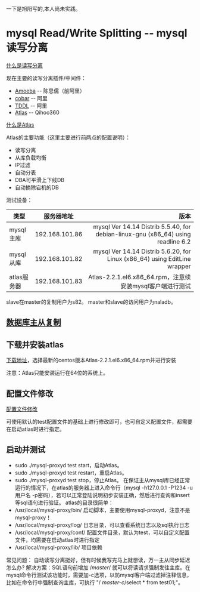 一下是旭阳写的,本人尚未实践。

# mysql Read/Write Splitting -- mysql读写分离

[什么是读写分离](http://baike.baidu.com/link?url=KeEHhhriTrdzziYnCmKV6COAyO5iZRJkSCtSCbq8SjKGws57hRCGryFq4mZZC13T6ZZyYt_yZnJeP327iO_Xn_)

现在主要的读写分离插件/中间件：

* [Amoeba](http://sourceforge.net/projects/amoeba/) -- 陈思儒（前阿里）
* [cobar](https://github.com/alibaba/cobar) -- 阿里
* [TDDL](http://www.tuicool.com/articles/nmeuu2) -- 阿里
* [Atlas](https://github.com/Qihoo360/Atlas/) -- Qihoo360

[什么是Atlas](https://github.com/Qihoo360/Atlas/blob/master/README_ZH.md)

Atlas的主要功能（这里主要进行前两点的配置说明）：

* 读写分离
* 从库负载均衡
* IP过滤
* 自动分表
* DBA可平滑上下线DB
* 自动摘除宕机的DB

测试设备：

| 类型       |     服务器地址      |                                                                                版本 |
|----------|:--------------:|----------------------------------------------------------------------------------:|
| mysql主库  | 192.168.101.86 | mysql  Ver 14.14 Distrib 5.5.40, for debian-linux-gnu (x86_64) using readline 6.2 |
| mysql从库  | 192.168.101.82 |       mysql  Ver 14.14 Distrib 5.6.20, for Linux (x86_64) using  EditLine wrapper |
| atlas服务器 | 192.168.101.83 |                                      Atlas-2.2.1.el6.x86_64.rpm，注意续安装mysql客户端进行测试 |

slave在master的复制用户为s82。
master和slave的访问用户为naladb。

## [数据库主从复制](http://git.lizi.com/pd/pd-env/wikis/mysql-replication)

## 下载并安装atlas

[下载地址](https://github.com/Qihoo360/Atlas/releases)，选择最新的centos版本Atlas-2.2.1.el6.x86_64.rpm并进行安装

注意：Atlas只能安装运行在64位的系统上。

## 配置文件修改

[配置文件修改](https://github.com/Qihoo360/Atlas/wiki/Atlas%E7%9A%84%E5%AE%89%E8%A3%85)

可使用默认的test配置文件的基础上进行修改即可，也可自定义配置文件，都需要在启动atlas时进行指定。

## 启动并测试

* sudo ./mysql-proxyd test start，启动Atlas。
* sudo ./mysql-proxyd test restart，重启Atlas。
* sudo ./mysql-proxyd test stop，停止Atlas。
  在保证主从mysql库已经正常运行的情况下，在atlas的服务器上进入命令行（mysql -h127.0.0.1 -P1234 -u用户名
  -p密码），若可以正常登陆说明初步安装正确，然后进行查询和insert等sql语句进行验证。
  atlas的目录很简单：
* /usr/local/mysql-proxy/bin/ 启动脚本，主要使用mysql-proxyd，注意不是mysql-proxy！
* /usr/local/mysql-proxy/log/ 日志目录，可以查看系统日志以及sql执行日志
* /usr/local/mysql-proxy/conf/ 配置文件目录，默认为test，可以自定义配置文件，均需要在启动atlas时进行指定
* /usr/local/mysql-proxy/lib/ 项目依赖

常见问题：
自动读写分离挺好，但有时候我写完马上就想读，万一主从同步延迟怎么办?
解决方案：SQL语句前增加 /*master*/
就可以将读请求强制发往主库。在mysql命令行测试该功能时，需要加-c选项，以防mysql客户端过滤掉注释信息，比如在命令行中强制查询主库，可执行 "/
*master-c*/select * from test01;"。



